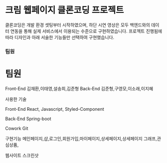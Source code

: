 <h1>크림 웹페이지 클론코딩 프로젝트</h1>

클론코딩은 개발 환경 셋팅부터 시작하였으며, 하단 시연 영상은 모두 백엔드와의 데이터 연동을 통해 실제 서비스에서 이용되는 수준으로 구현하였습니다.
프로젝트 진행됨에 따라 디자인과 아래 서술한 기능들만 선택하여 구현했습니다.

<h3>팀원</h3>

# 팀원

Front-End
김재환,이태영,설송희,김준형
Back-End
김준형,구영모,이소래,이지혜

사용한 기술

Front-End
React, Javascript, Styled-Component

Back-End
Spring-boot

Cowork
Git

구현기능
메인페이지,샵,로그인,회원가입,마이페이지,상세페이지,상세페이지 그래프,관심상품,

웹사이트 스크린샷
